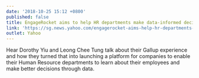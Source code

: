 ```yaml
---
date: '2018-10-25 15:12 +0800'
published: false
title: EngageRocket aims to help HR departments make data-informed decisions
link: 'https://sg.news.yahoo.com/engagerocket-aims-help-hr-departments-152206148.html'
outlet: Yahoo
---
```

Hear Dorothy Yiu and Leong Chee Tung talk about their Gallup experience and how they turned that into launching a platform for companies to enable their Human Resource departments to learn about their employees and make better decisions through data.
